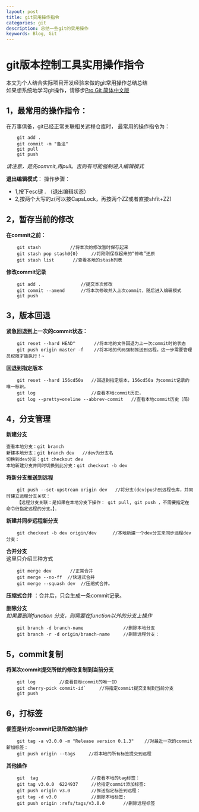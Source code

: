 ```yaml
---
layout: post
title: git实用操作指令
categories: git
description: 总结一些git的实用操作
keywords: Blog, Git
---
```

git版本控制工具实用操作指令
============   
本文为个人结合实际项目开发经验来做的git常用操作总结总结       
如果想系统地学习git操作，请移步[Pro Git 简体中文版](http://iissnan.com/progit/)     

1，最常用的操作指令：
--------------
在万事俱备，git已经正常关联相关远程仓库时，
最常用的操作指令为：

        git add .
        git commit -m "备注"
        git pull
        git push

*请注意，是先commit,再pull。否则有可能强制进入编辑模式*      

**退出编辑模式**：
操作步骤：
* 1,按下esc键 . （退出编辑状态）
* 2,按两个大写的z(可以按CapsLock，再按两个ZZ或者直接shfit+ZZ)



2，暂存当前的修改
--------------
**在commit之前：**

        git stash           //将本次的修改暂时保存起来
        git stash pop stash@{0}     //将刚刚保存起来的“修改”还原
        git stash list       //查看本地的stash列表
        
**修改commit记录**

        git add .               //提交本次修改
        git commit --amend      //将本次修改并入上次commit，随后进入编辑模式
        git push

3，版本回退
--------------            
**紧急回退到上一次的commit状态：**

        git reset --hard HEAD^       //将本地的文件回退为上一次commit时的状态
        git push origin master -f    //将本地的代码强制推送到远程。这一步需要管理员权限才能执行！~

**回退到指定版本**     

        git reset --hard 156cd50a   //回退到指定版本，156cd50a 为commit记录的唯一标识。
        git log                     //查看本地commit历史，
        git log --pretty=oneline --abbrev-commit   //查看本地commit历史（简）


4，分支管理
--------------
**新建分支**

    查看本地分支：git branch
    新建本地分支：git branch dev   //dev为分支名
    切换到dev分支：git checkout dev
    本地新建分支并同时切换到此分支：git checkout -b dev

**将新分支推送到远程**

        git push --set-upstream origin dev   //将分支(dev)push到远程仓库，并同时建立远程分支关联：
        【远程分支关联：是如果在本地分支下操作： git pull, git push ，不需要指定在命令行指定远程的分支。】．

**新建并同步远程新分支**     

        git checkout -b dev origin/dev      //本地新建一个dev分支来同步远程dev分支：

**合并分支**        
这里只介绍三种方式       

        git merge dev       //正常合并
        git merge --no-ff  //快进式合并
        git merge --squash dev  //压缩式合并。
        
**压缩式合并** ：合并后，只会生成一条commit记录。

**删除分支**        
*如果要删除function 分支，则需要在function以外的分支上操作*

        git branch -d branch-name               //删除本地分支
        git branch -r -d origin/branch-name     //删除远程分支：


5，commit复制
--------------
**将某次commit提交所做的修改复制到当前分支**     
        
        git log         //查看目标commit的唯一ID
        git cherry-pick commit-id`     //将指定commit提交复制到当前分支
        git push
   

6，打标签
--------------
**便签是针对commit记录所做的操作**

        git tag -a v3.0.0 -m "Release version 0.1.3"    //对最近一次的commit新加标签：
        git push origin --tags     //将本地的所有标签提交到远程

**其他操作**

        git  tag                    //查看本地的tag标签：
        git tag v3.0.0  6224937     //给指定commit添加标签:
        git push origin v3.0        //推送指定标签到远程：
        git tag -d v3.0             //删除本地标签:
        git push origin :refs/tags/v3.0.0       //删除远程标签


